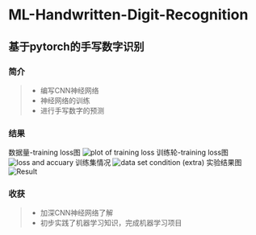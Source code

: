 # ML-Handwritten-Digit-Recognition
## 基于pytorch的手写数字识别
### 简介
> * 编写CNN神经网络
> * 神经网络的训练
> * 进行手写数字的预测
### 结果
数据量-training loss图
![plot of training loss](https://user-images.githubusercontent.com/92367250/157676923-00a3e8d1-7dbf-4f7c-af7b-34653baf16ca.png)
训练轮-training loss图
![loss and  accuary](https://user-images.githubusercontent.com/92367250/157677443-f4936310-74c6-4e21-9e6c-6df18298bd1e.png)
训练集情况
![data set condition (extra)](https://user-images.githubusercontent.com/92367250/157677489-fe85ccd3-b5c3-43aa-a732-5867b508f42d.png)
实验结果图
![Result](https://user-images.githubusercontent.com/92367250/157677110-83131350-2111-4885-afa4-9e339a556c76.png)

### 收获
> * 加深CNN神经网络了解
> * 初步实践了机器学习知识，完成机器学习项目
